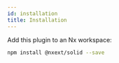 ```yaml
---
id: installation
title: Installation
---
```


Add this plugin to an Nx workspace:
```bash npm2yarn
npm install @nxext/solid --save
```
